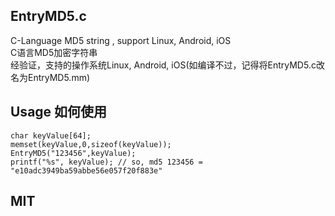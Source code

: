 ## EntryMD5.c  
C-Language MD5 string , support Linux, Android, iOS  
C语言MD5加密字符串  
经验证，支持的操作系统Linux, Android, iOS(如编译不过，记得将EntryMD5.c改名为EntryMD5.mm)  
## Usage 如何使用  
```  
char keyValue[64];  
memset(keyValue,0,sizeof(keyValue));  
EntryMD5("123456",keyValue);  
printf("%s", keyValue); // so, md5 123456 = "e10adc3949ba59abbe56e057f20f883e"  
```  
## MIT
